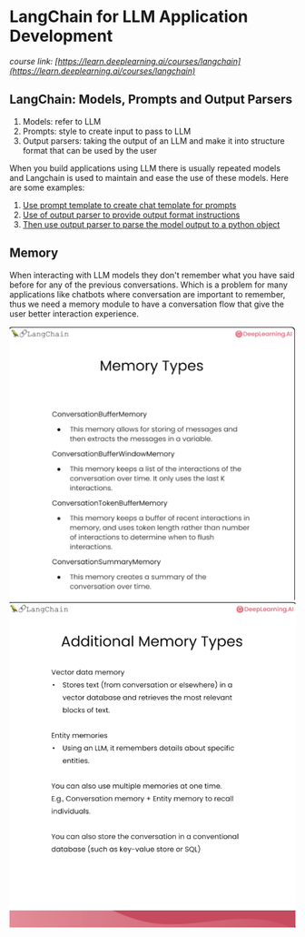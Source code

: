 # LangChain for LLM Application Development
*course link: [https://learn.deeplearning.ai/courses/langchain](https://learn.deeplearning.ai/courses/langchain)*

## LangChain: Models, Prompts and Output Parsers

1. Models: refer to LLM
2. Prompts: style to create input to pass to LLM
3. Output parsers: taking the output of an LLM and make it into structure format that can be used by the user

When you build applications using LLM there is usually repeated models and Langchain is used to maintain and ease the use of these models. Here are some examples:
1. [Use prompt template to create chat template for prompts](./template/prompt_template.py)
2. [Use of output parser to provide output format instructions](./template/output_parser.py)
3. [Then use output parser to parse the model output to a python object](./template/output_parser_formatted.py)


## Memory

When interacting with LLM models they don't remember what you have said before for any of the previous conversations. Which is a problem for many applications like chatbots where conversation are important to remember, thus we need a memory module to have a conversation flow that give the user better interaction experience.

![Langchain Memory Types](./img/lang_chain_memory_types.png?raw=true)
![Langchain Additional Memory Types](./img/lang_chain_additional_memory_types.png?raw=true)



